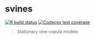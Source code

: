 # svines

<!-- badges: start -->
[![R build status](https://github.com/tnagler/svines/workflows/R-CMD-check/badge.svg)](https://github.com/tnagler/svines/actions)
[![Codecov test coverage](https://codecov.io/gh/tnagler/svines/branch/master/graph/badge.svg)](https://codecov.io/gh/tnagler/svines?branch=master)
<!-- badges: end -->

> Stationary vine copula models

